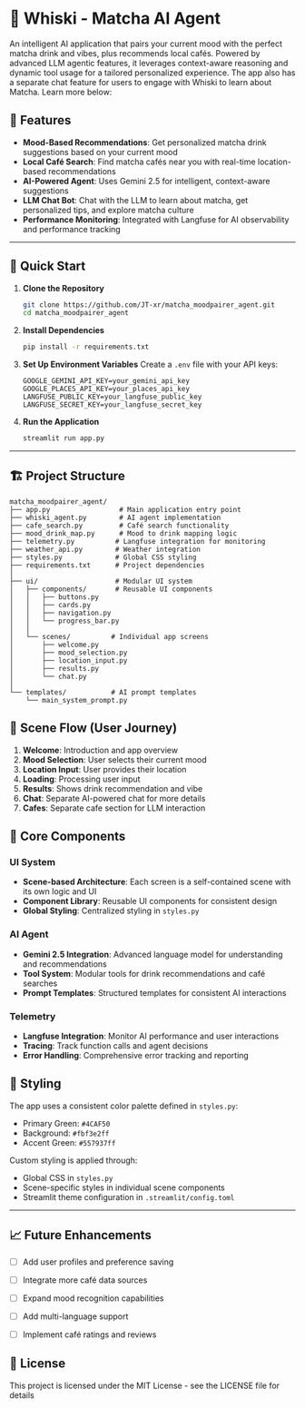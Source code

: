 # 🍵 Whiski - Matcha AI Agent

An intelligent AI application that pairs your current mood with the perfect matcha drink and vibes, plus recommends local cafés. Powered by advanced LLM agentic features, it leverages context-aware reasoning and dynamic tool usage for a tailored personalized experience. The app also has a separate chat feature for users to engage with Whiski to learn about Matcha. Learn more below:


## 🌟 Features
- **Mood-Based Recommendations**: Get personalized matcha drink suggestions based on your current mood
- **Local Café Search**: Find matcha cafés near you with real-time location-based recommendations
- **AI-Powered Agent**: Uses Gemini 2.5 for intelligent, context-aware suggestions
- **LLM Chat Bot**: Chat with the LLM to learn about matcha, get personalized tips, and explore matcha culture
- **Performance Monitoring**: Integrated with Langfuse for AI observability and performance tracking

_________________________________________________________________________


## 🚀 Quick Start

1. **Clone the Repository**
   ```bash
   git clone https://github.com/JT-xr/matcha_moodpairer_agent.git
   cd matcha_moodpairer_agent
   ```

2. **Install Dependencies**
   ```bash
   pip install -r requirements.txt
   ```

3. **Set Up Environment Variables**
   Create a `.env` file with your API keys:
   ```env
   GOOGLE_GEMINI_API_KEY=your_gemini_api_key
   GOOGLE_PLACES_API_KEY=your_places_api_key
   LANGFUSE_PUBLIC_KEY=your_langfuse_public_key
   LANGFUSE_SECRET_KEY=your_langfuse_secret_key
   ```

4. **Run the Application**
   ```bash
   streamlit run app.py
   ```

_________________________________________________________________________

## 🏗️ Project Structure

```
matcha_moodpairer_agent/
├── app.py                 # Main application entry point
├── whiski_agent.py        # AI agent implementation
├── cafe_search.py         # Café search functionality
├── mood_drink_map.py      # Mood to drink mapping logic
├── telemetry.py          # Langfuse integration for monitoring
├── weather_api.py        # Weather integration
├── styles.py             # Global CSS styling
├── requirements.txt      # Project dependencies
│
├── ui/                   # Modular UI system
│   ├── components/       # Reusable UI components
│   │   ├── buttons.py
│   │   ├── cards.py
│   │   ├── navigation.py
│   │   └── progress_bar.py
│   │
│   └── scenes/          # Individual app screens
│       ├── welcome.py
│       ├── mood_selection.py
│       ├── location_input.py
│       ├── results.py
│       └── chat.py
│
└── templates/           # AI prompt templates
    └── main_system_prompt.py
```

## 🔄 Scene Flow (User Journey)

1. **Welcome**: Introduction and app overview
2. **Mood Selection**: User selects their current mood
3. **Location Input**: User provides their location
4. **Loading**: Processing user input
5. **Results**: Shows drink recommendation and vibe
6. **Chat**: Separate AI-powered chat for more details
6. **Cafes**: Separate cafe section for LLM interaction


## 🔧 Core Components

### UI System
- **Scene-based Architecture**: Each screen is a self-contained scene with its own logic and UI
- **Component Library**: Reusable UI components for consistent design
- **Global Styling**: Centralized styling in `styles.py`

### AI Agent
- **Gemini 2.5 Integration**: Advanced language model for understanding and recommendations
- **Tool System**: Modular tools for drink recommendations and café searches
- **Prompt Templates**: Structured templates for consistent AI interactions

### Telemetry
- **Langfuse Integration**: Monitor AI performance and user interactions
- **Tracing**: Track function calls and agent decisions
- **Error Handling**: Comprehensive error tracking and reporting

## 🎨 Styling

The app uses a consistent color palette defined in `styles.py`:
- Primary Green: `#4CAF50`
- Background: `#fbf3e2ff`
- Accent Green: `#557937ff`

Custom styling is applied through:
- Global CSS in `styles.py`
- Scene-specific styles in individual scene components
- Streamlit theme configuration in `.streamlit/config.toml`


_________________________________________________________________________
## 📈 Future Enhancements
- [ ] Add user profiles and preference saving
- [ ] Integrate more café data sources
- [ ] Expand mood recognition capabilities
- [ ] Add multi-language support
- [ ] Implement café ratings and reviews


## 📝 License
This project is licensed under the MIT License - see the LICENSE file for details